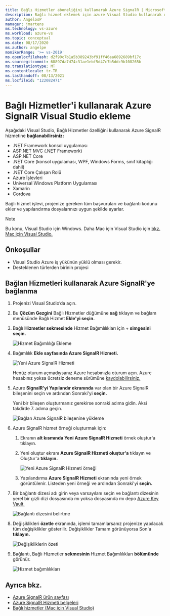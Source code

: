 ```yaml
---
title: Bağlı Hizmetler aboneliğini kullanarak Azure SignalR | Microsoft Docs
description: Bağlı hizmet eklemek için azure Visual Studio kullanarak uygulamanıza Azure SignalR ekleme
author: AngelosP
manager: jmartens
ms.technology: vs-azure
ms.workload: azure-vs
ms.topic: conceptual
ms.date: 08/17/2020
ms.author: angelpe
monikerRange: '>= vs-2019'
ms.openlocfilehash: d2f90c7b1a5b389243bf91ff46aa6892689bf17c
ms.sourcegitcommit: 68897da7d74c31ae1ebf5d47c7b5ddc9b108265b
ms.translationtype: MT
ms.contentlocale: tr-TR
ms.lasthandoff: 08/13/2021
ms.locfileid: "122082471"
---
```

# <a name="add-azure-signalr-by-using-visual-studio-connected-services"></a>Bağlı Hizmetler'i kullanarak Azure SignalR Visual Studio ekleme

Aşağıdaki Visual Studio, Bağlı Hizmetler özelliğini kullanarak Azure SignalR hizmetine **bağlanabilirsiniz:**

- .NET Framework konsol uygulaması
- ASP.NET MVC (.NET Framework) 
- ASP.NET Core
- .NET Core (konsol uygulaması, WPF, Windows Forms, sınıf kitaplığı dahil)
- .NET Core Çalışan Rolü
- Azure İşlevleri
- Universal Windows Platform Uygulaması
- Xamarin
- Cordova

Bağlı hizmet işlevi, projenize gereken tüm başvuruları ve bağlantı kodunu ekler ve yapılandırma dosyalarınızı uygun şekilde ayarlar.

> [!NOTE]
> Bu konu, Visual Studio için Windows. Daha Mac için Visual Studio için [bkz. Mac için Visual Studio.](/visualstudio/mac/connected-services)
## <a name="prerequisites"></a>Önkoşullar

- Visual Studio Azure iş yükünün yüklü olması gerekir.
- Desteklenen türlerden birinin projesi

## <a name="connect-to-azure-signalr-using-connected-services"></a>Bağlan Hizmetleri kullanarak Azure SignalR'ye bağlanma

1. Projenizi Visual Studio’da açın.

1. Bu **Çözüm Gezgini** Bağlı Hizmetler düğümüne **sağ** tıklayın ve bağlam menüsünde Bağlı Hizmet **Ekle'yi seçin.**

1. Bağlı **Hizmetler sekmesinde** Hizmet Bağımlılıkları için + **simgesini seçin.**

    ![Hizmet Bağımlılığı Ekleme](./media/vs-azure-tools-connected-services-storage/vs-2019/connected-services-tab.png)

1. Bağımlılık **Ekle sayfasında Azure SignalR Hizmeti.** 

    ![Yeni Azure SignalR Hizmeti](./media/azure-signalr-add-connected-service/add-signalr-service.png)

    Henüz oturum açmadıysanız Azure hesabınızla oturum açın. Azure hesabınız yoksa ücretsiz deneme sürümüne [kaydolabilirsiniz.](https://azure.microsoft.com/account/free)

1. Azure **SignalR'yi Yapılandır ekranında** var olan bir Azure SignalR bileşenini seçin ve ardından Sonraki'yi **seçin.**

    Yeni bir bileşen oluşturmanız gerekirse sonraki adıma gidin. Aksi takdirde 7. adıma geçin.

    ![Bağlan Azure SignalR bileşenine yükleme](./media/azure-signalr-add-connected-service/created-signalr.png)

1. Azure SignalR hizmet örneği oluşturmak için:

   1. Ekranın **alt kısmında Yeni Azure SignalR Hizmeti** örnek oluştur'a tıklayın.

   1. Yeni oluştur ekranı **Azure SignalR Hizmeti oluştur'a** tıklayın ve Oluştur'a **tıklayın.**

       ![Yeni Azure SignalR Hizmeti örneği](./media/azure-signalr-add-connected-service/create-new-signalr.png)

   1. Yapılandırma **Azure SignalR Hizmeti** ekranında yeni örnek görüntülenir. Listeden yeni örneği ve ardından Sonraki'yi **seçin.**

1. Bir bağlantı dizesi adı girin veya varsayılanı seçin ve bağlantı dizesinin yerel bir gizli dizi dosyasında mı yoksa dosyasında mı depo [Azure Key Vault.](/azure/key-vault)

   ![Bağlantı dizesini belirtme](./media/azure-signalr-add-connected-service/connection-string.png)

1. Değişiklikleri **özetle** ekranında, işlemi tamamlarsanız projenize yapılacak tüm değişiklikler gösterilir. Değişiklikler Tamam görünüyorsa Son'a **tıklayın.**

   ![Değişikliklerin özeti](./media/azure-signalr-add-connected-service/summary-of-changes.png)

1. Bağlantı, Bağlı Hizmetler **sekmesinin** Hizmet Bağımlılıkları **bölümünde** görünür.

   ![Hizmet bağımlılıkları](./media/azure-signalr-add-connected-service/service-dependencies-after.png)

## <a name="see-also"></a>Ayrıca bkz.

- [Azure SignalR ürün sayfası](https://azure.microsoft.com/services/signalr-service/)
- [Azure SignalR Hizmeti belgeleri](/azure/azure-signalr)
- [Bağlı hizmetler (Mac için Visual Studio)](/visualstudio/mac/connected-services)
